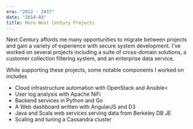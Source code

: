 ```yaml
---
era: "2012 - 2017"
date: "2014-03"
title: More Next Century Projects
---
```


Next Century affords me many opportunities to migrate between projects and gain
a variety of experience with secure system development. I've worked on several
projects including a suite of cross-domain solutions, a customer collection
filtering system, and an enterprise data service.

While supporting these projects, some notable components I worked on includes

- Cloud infrastructure automation with OpenStack and Ansible<
- User log analysis with Apache NiFi
- Backend services in Python and Go
- A Web dashboard written with AngularJS and D3
- Java and Scala web services serving data from Berkeley DB JE
- Scaling and tuning a Cassandra cluster
